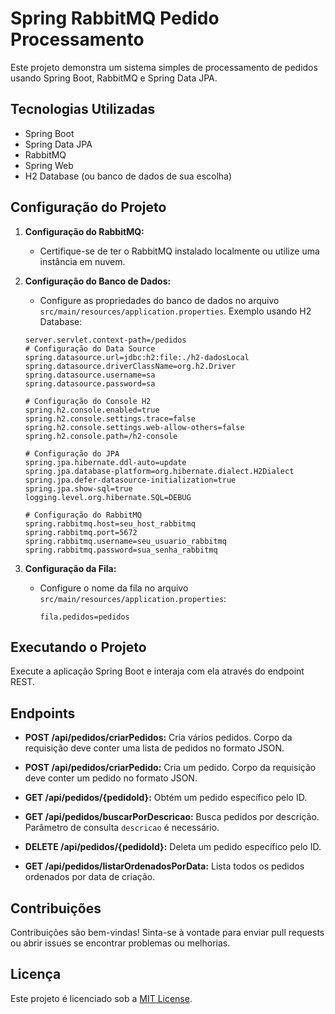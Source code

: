 # Spring RabbitMQ Pedido Processamento

Este projeto demonstra um sistema simples de processamento de pedidos usando Spring Boot, RabbitMQ e Spring Data JPA.

## Tecnologias Utilizadas

- Spring Boot
- Spring Data JPA
- RabbitMQ
- Spring Web
- H2 Database (ou banco de dados de sua escolha)

## Configuração do Projeto

1. **Configuração do RabbitMQ:**
   - Certifique-se de ter o RabbitMQ instalado localmente ou utilize uma instância em nuvem.

2. **Configuração do Banco de Dados:**
   - Configure as propriedades do banco de dados no arquivo `src/main/resources/application.properties`. Exemplo usando H2 Database:
   
   ```properties
   server.servlet.context-path=/pedidos
   # Configuração do Data Source
   spring.datasource.url=jdbc:h2:file:./h2-dadosLocal
   spring.datasource.driverClassName=org.h2.Driver
   spring.datasource.username=sa
   spring.datasource.password=sa

   # Configuração do Console H2
   spring.h2.console.enabled=true
   spring.h2.console.settings.trace=false
   spring.h2.console.settings.web-allow-others=false
   spring.h2.console.path=/h2-console

   # Configuração do JPA
   spring.jpa.hibernate.ddl-auto=update
   spring.jpa.database-platform=org.hibernate.dialect.H2Dialect
   spring.jpa.defer-datasource-initialization=true
   spring.jpa.show-sql=true
   logging.level.org.hibernate.SQL=DEBUG

   # Configuração do RabbitMQ
   spring.rabbitmq.host=seu_host_rabbitmq
   spring.rabbitmq.port=5672
   spring.rabbitmq.username=seu_usuario_rabbitmq
   spring.rabbitmq.password=sua_senha_rabbitmq

3. **Configuração da Fila:**
   - Configure o nome da fila no arquivo `src/main/resources/application.properties`:
     ```properties
     fila.pedidos=pedidos
     ```

## Executando o Projeto

Execute a aplicação Spring Boot e interaja com ela através do endpoint REST.

## Endpoints

- **POST /api/pedidos/criarPedidos:**
  Cria vários pedidos. Corpo da requisição deve conter uma lista de pedidos no formato JSON.

- **POST /api/pedidos/criarPedido:**
  Cria um pedido. Corpo da requisição deve conter um pedido no formato JSON.

- **GET /api/pedidos/{pedidoId}:**
  Obtém um pedido específico pelo ID.

- **GET /api/pedidos/buscarPorDescricao:**
  Busca pedidos por descrição. Parâmetro de consulta `descricao` é necessário.

- **DELETE /api/pedidos/{pedidoId}:**
  Deleta um pedido específico pelo ID.

- **GET /api/pedidos/listarOrdenadosPorData:**
  Lista todos os pedidos ordenados por data de criação.

## Contribuições

Contribuições são bem-vindas! Sinta-se à vontade para enviar pull requests ou abrir issues se encontrar problemas ou melhorias.

## Licença

Este projeto é licenciado sob a [MIT License](LICENSE).
